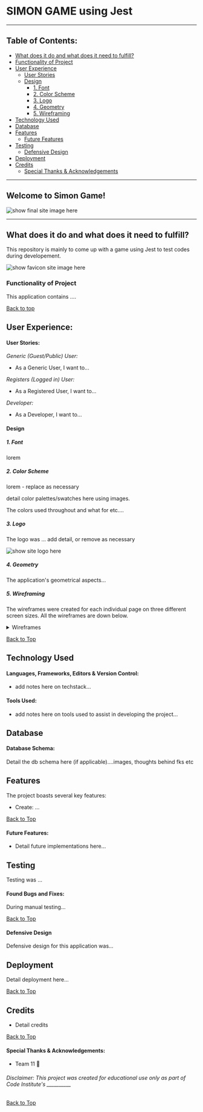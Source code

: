 # SIMON GAME using Jest
***
 
## Table of Contents:
* [What does it do and what does it need to fulfill?](#what-does-it-do-and-what-does-it-need-to-fulfill)
* [Functionality of Project](#functionality-of-project)
* [User Experience](#user-experience)
   * [User Stories](#user-stories)
   * [Design](#design)
       * [1. Font](#1-font)
       * [2. Color Scheme](#2-color-scheme)
       * [3. Logo](#3-logo)
       * [4. Geometry](#4-geometry)
       * [5. Wireframing](#5-wireframing)
* [Technology Used](#technology-used)
* [Database](#database)
* [Features](#features)
   * [Future Features](#future-features)
* [Testing](#testing)
   * [Defensive Design](#defensive-design)
* [Deployment](#deployment)
* [Credits](#credits)
   * [Special Thanks & Acknowledgements](#special-thanks--acknowledgements)
 
***
 
## Welcome to Simon Game!
 
![show final site image here](assets/docs/image.png)
 
***
 
## What does it do and what does it need to fulfill?
This repository is mainly to come up with a game using Jest to test codes during developement.
 
![show favicon site image here](assets/docs/image.png)
 
### Functionality of Project
This application contains ....
 
[Back to top](#table-of-contents)
 
## User Experience:
 
#### User Stories:
_Generic (Guest/Public) User:_
* As a Generic User, I want to...
 
_Registers (Logged in) User:_
* As a Registered User, I want to...
 
_Developer:_
* As a Developer, I want to...
 
#### Design
 
##### 1. Font
lorem
 
##### 2. Color Scheme
lorem - replace as necessary
 
detail color palettes/swatches here using images.
 
The colors used throughout and what for etc....
 
##### 3. Logo
The logo was ... add detail, or remove as necessary
 
![show site logo here](assets/docs/image.png)
 
##### 4. Geometry
 
The application's geometrical aspects...
 
##### 5. Wireframing
 
The wireframes were created for each individual page on three different screen sizes. All the wireframes are down below.
 
<details>
<summary>Wireframes</summary>
Home page
 
![Home page](#)
 
Wish tree page
 
![Wish tree page](#)
 
Send wishes page
 
![Send wishes page](#)
 
Login/Register page
 
![Login/Register page](#)
 
</details>
 
[Back to Top](#table-of-contents)
 
## Technology Used
 
#### Languages, Frameworks, Editors & Version Control:
 
* add notes here on techstack...
 
#### Tools Used:
 
* add notes here on tools used to assist in developing the project...
 
## Database
 
#### Database Schema:
 
Detail the db schema here (if applicable)....images, thoughts behind fks etc
 
## Features
 
The project boasts several key features:
* Create: ...
 
[Back to Top](#table-of-contents)
 
#### Future Features:
 
* Detail future implementations here...
 
## Testing
 
Testing was ...
 
#### Found Bugs and Fixes:
 
During manual testing...
 
[Back to Top](#table-of-contents)
 
#### Defensive Design
 
Defensive design for this application was...
 
## Deployment
 
Detail deployment here...
 
[Back to Top](#table-of-contents)
 
## Credits
 
* Detail credits
 
[Back to Top](#table-of-contents)
 
#### Special Thanks & Acknowledgements:
 
* Team 11 🤜
 
###### <i>Disclaimer: This project was created for educational use only as part of Code Institute's __________</i>
 
[Back to Top](#table-of-contents)
